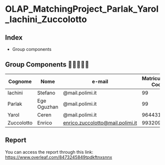 # OLAP_MatchingProject_Parlak_Yarol_Iachini_Zuccolotto


## Index

- Group components



## Group Components :family_man_boy_boy::family_man_girl:

| Cognome | Nome | e-mail | Matriculation Code | Personal Code
| ------ | ------ |----- |----- |----- |
| Iachini | Stefano| @mail.polimi.it| 99|1
| Parlak |  Ege Oguzhan | @mail.polimi.it | 99 | 1
| Yarol |  Ceren | @mail.polimi.it | 964431 | 10756387
| Zuccolotto |Enrico | enrico.zuccolotto@mail.polimi.it  | 993209 | 10666354


## Report
You can access the report through this link:
https://www.overleaf.com/8473245849tpdkftnxsnnx
